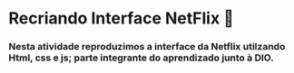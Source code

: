 # Recriando Interface NetFlix :movie_camera:

### Nesta atividade reproduzimos a interface da Netflix utilzando Html, css e js; parte integrante do aprendizado junto à DIO.

